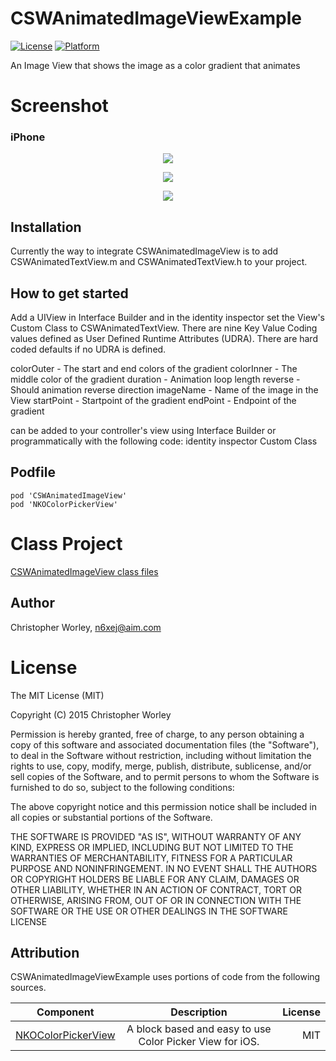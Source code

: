 # CSWAnimatedImageViewExample

[![License](https://img.shields.io/cocoapods/l/CSWAnimatedImageView.svg?style=flat)](http://cocoapods.org/pods/CSWAnimatedImageView)
[![Platform](https://img.shields.io/cocoapods/p/CSWAnimatedImageView.svg?style=flat)](http://cocoapods.org/pods/CSWAnimatedImageView)

An Image View that shows the image as a color gradient that animates


# Screenshot

### iPhone

<p align="center"><img src="https://raw.github.com/n6xej/CSWAnimatedImageViewExample/master/ScreenShot/ScreenShot0.gif"/></p>
<p align="center"><img src="https://raw.github.com/n6xej/CSWAnimatedImageViewExample/master/ScreenShot/ScreenShot2.png"/></p>
<p align="center"><img src="https://raw.github.com/n6xej/CSWAnimatedImageViewExample/master/ScreenShot/ScreenShot3.png"/></p>

## Installation

Currently the way to integrate CSWAnimatedImageView is to add CSWAnimatedTextView.m and CSWAnimatedTextView.h to your project. 

## How to get started

Add a UIView in Interface Builder and in the identity inspector set the View's Custom Class to CSWAnimatedTextView. There are nine Key Value Coding values defined as User Defined Runtime Attributes (UDRA). There are hard coded defaults if no UDRA is defined.

colorOuter  - The start and end colors of the gradient
colorInner  - The middle color of the gradient
duration    - Animation loop length
reverse     - Should animation reverse direction
imageName    - Name of the image in the View
startPoint  - Startpoint of the gradient
endPoint    - Endpoint of the gradient

 can be added to your controller's view using Interface Builder or programmatically with the following code:
identity inspector Custom Class

## Podfile
```
pod 'CSWAnimatedImageView'
pod 'NKOColorPickerView'

``` 

# Class Project

[CSWAnimatedImageView class files](https://github.com/n6xej/CSWAnimatedImageView)

## Author

Christopher Worley, n6xej@aim.com

# License

The MIT License (MIT)

Copyright (C) 2015 Christopher Worley
		
Permission is hereby granted, free of charge, to any person obtaining a copy of this software and associated
documentation files (the "Software"), to deal in the Software without restriction, including without
limitation the rights to use, copy, modify, merge, publish, distribute, sublicense, and/or sell copies of
the Software, and to permit persons to whom the Software is furnished to do so, subject to the following
conditions:

The above copyright notice and this permission notice shall be included in all copies or substantial
portions of the Software.

THE SOFTWARE IS PROVIDED "AS IS", WITHOUT WARRANTY OF ANY KIND, EXPRESS OR IMPLIED, INCLUDING BUT NOT
LIMITED TO THE WARRANTIES OF MERCHANTABILITY, FITNESS FOR A PARTICULAR PURPOSE AND NONINFRINGEMENT. IN NO
EVENT SHALL THE AUTHORS OR COPYRIGHT HOLDERS BE LIABLE FOR ANY CLAIM, DAMAGES OR OTHER LIABILITY, WHETHER IN
AN ACTION OF CONTRACT, TORT OR OTHERWISE, ARISING FROM, OUT OF OR IN CONNECTION WITH THE SOFTWARE OR THE USE
OR OTHER DEALINGS IN THE SOFTWARE LICENSE

Attribution
--------------

CSWAnimatedImageViewExample uses portions of code from the following sources.

| Component     | Description   | License  |
| ------------- |:-------------:| -----:|
| [NKOColorPickerView](https://github.com/nakiostudio/NKOColorPickerView)      | A block based and easy to use Color Picker View for iOS. | MIT |

